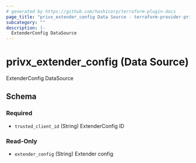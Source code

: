 ```yaml
---
# generated by https://github.com/hashicorp/terraform-plugin-docs
page_title: "privx_extender_config Data Source - terraform-provider-privx"
subcategory: ""
description: |-
  ExtenderConfig DataSource
---
```


# privx_extender_config (Data Source)

ExtenderConfig DataSource



<!-- schema generated by tfplugindocs -->
## Schema

### Required

- `trusted_client_id` (String) ExtenderConfig ID

### Read-Only

- `extender_config` (String) Extender config
